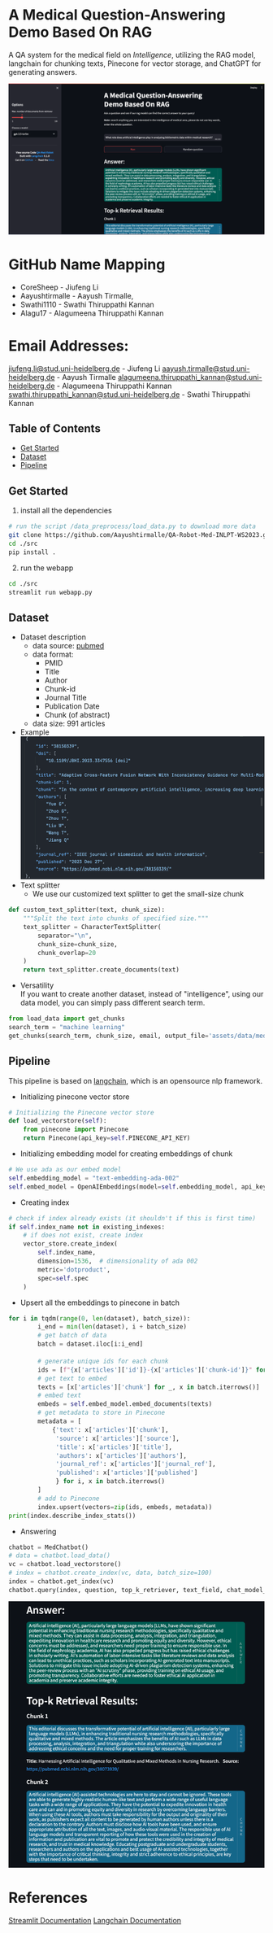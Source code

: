 # A Medical Question-Answering Demo Based On RAG
A QA system for the medical field on <em>Intelligence</em>, utilizing the RAG model, 
langchain for chunking texts, Pinecone for vector storage, and ChatGPT for generating answers.

![chat](assets/images/screenshot.png)

# GitHub Name Mapping 
- CoreSheep - Jiufeng Li
- Aayushtirmalle - Aayush Tirmalle,
- Swathi1110 - Swathi Thiruppathi Kannan
- Alagu17 - Alagumeena Thiruppathi Kannan

# Email Addresses:
jiufeng.li@stud.uni-heidelberg.de - Jiufeng Li
aayush.tirmalle@stud.uni-heidelberg.de - Aayush Tirmalle
alagumeena.thiruppathi_kannan@stud.uni-heidelberg.de - Alagumeena Thiruppathi Kannan
swathi.thiruppathi_kannan@stud.uni-heidelberg.de - Swathi Thiruppathi Kannan

## Table of Contents
- [Get Started](#get-started)
- [Dataset](#dataset)
- [Pipeline](#pipeline)

## Get Started
1. install all the dependencies
```bash
# run the script /data_preprocess/load_data.py to download more data
git clone https://github.com/Aayushtirmalle/QA-Robot-Med-INLPT-WS2023.git
cd ./src
pip install .
```
2. run the webapp
```bash
cd ./src
streamlit run webapp.py
```


## Dataset

- Dataset description
    - data source: [pubmed](https://pubmed.ncbi.nlm.nih.gov/)
    - data format:
      - PMID
      - Title
      - Author
      - Chunk-id
      - Journal Title
      - Publication Date
      - Chunk (of abstract)
    - data size: 991 articles
- Example
![dataset example](assets/images/dataset_example.png)
- Text splitter
  - We use our customized text splitter to get the small-size chunk
```python
def custom_text_splitter(text, chunk_size):
    """Split the text into chunks of specified size."""
    text_splitter = CharacterTextSplitter(
        separator="\n",
        chunk_size=chunk_size,
        chunk_overlap=20
    )
    return text_splitter.create_documents(text)
```

- Versatility  
If you want to create another dataset, instead of "intelligence", using our data model, you can simply pass 
different search term.
```python
from load_data import get_chunks
search_term = "machine learning"
get_chunks(search_term, chunk_size, email, output_file='assets/data/medical_articles.json')
```

## Pipeline
This pipeline is based on [langchain](https://python.langchain.com/docs/get_started/introduction), which is an opensource nlp framework.
- Initializing pinecone vector store
```python
# Initializing the Pinecone vector store
def load_vectorstore(self):
    from pinecone import Pinecone
    return Pinecone(api_key=self.PINECONE_API_KEY)
```
- Initializing embedding model for creating embeddings of chunk
```python
# We use ada as our embed model
self.embedding_model = "text-embedding-ada-002" 
self.embed_model = OpenAIEmbeddings(model=self.embedding_model, api_key=self.OPENAI_API_KEY)
```

- Creating index
```python
# check if index already exists (it shouldn't if this is first time)
if self.index_name not in existing_indexes:
    # if does not exist, create index
    vector_store.create_index(
        self.index_name,
        dimension=1536,  # dimensionality of ada 002
        metric='dotproduct',
        spec=self.spec
    )
```

- Upsert all the embeddings to pinecone in batch
```python
for i in tqdm(range(0, len(dataset), batch_size)):
        i_end = min(len(dataset), i + batch_size)
        # get batch of data
        batch = dataset.iloc[i:i_end]

        # generate unique ids for each chunk
        ids = [f"{x['articles']['id']}-{x['articles']['chunk-id']}" for i, x in batch.iterrows()]
        # get text to embed
        texts = [x['articles']['chunk'] for _, x in batch.iterrows()]
        # embed text
        embeds = self.embed_model.embed_documents(texts)
        # get metadata to store in Pinecone
        metadata = [
            {'text': x['articles']['chunk'],
             'source': x['articles']['source'],
             'title': x['articles']['title'],
             'authors': x['articles']['authors'],
             'journal_ref': x['articles']['journal_ref'],
             'published': x['articles']['published']
             } for i, x in batch.iterrows()
        ]
        # add to Pinecone
        index.upsert(vectors=zip(ids, embeds, metadata))
print(index.describe_index_stats())
```

- Answering
```python
chatbot = MedChatbot()
# data = chatbot.load_data()
vc = chatbot.load_vectorstore()
# index = chatbot.create_index(vc, data, batch_size=100)
index = chatbot.get_index(vc)
chatbot.query(index, question, top_k_retriever, text_field, chat_model_selected)
```

![answer_example](assets/images/answers_example.png)

# References
[Streamlit Documentation](https://docs.streamlit.io/)
[Langchain Documentation](https://python.langchain.com/docs/get_started/introduction)
